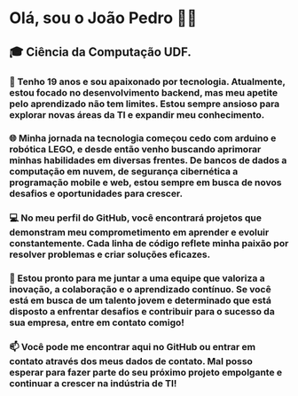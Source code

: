 # Olá, sou o João Pedro 👋🏻

 <h2>🎓 Ciência da Computação UDF.</h2> 

<h3> 👾 Tenho 19 anos e sou apaixonado por tecnologia. Atualmente, estou focado no desenvolvimento backend, mas meu apetite pelo aprendizado não tem limites. Estou sempre ansioso para explorar novas áreas da TI e expandir meu conhecimento. </h3>

<h3> 🌐 Minha jornada na tecnologia começou cedo com arduino e robótica LEGO, e desde então venho buscando aprimorar minhas habilidades em diversas frentes. De bancos de dados a computação em nuvem, de segurança cibernética a programação mobile e web, estou sempre em busca de novos desafios e oportunidades para crescer. </h3>

<h3> 💻 No meu perfil do GitHub, você encontrará projetos que demonstram meu comprometimento em aprender e evoluir constantemente. Cada linha de código reflete minha paixão por resolver problemas e criar soluções eficazes. </h3>

<h3> 🚀 Estou pronto para me juntar a uma equipe que valoriza a inovação, a colaboração e o aprendizado contínuo. Se você está em busca de um talento jovem e determinado que está disposto a enfrentar desafios e contribuir para o sucesso da sua empresa, entre em contato comigo! </h3>

<h3> 📫 Você pode me encontrar aqui no GitHub ou entrar em contato através dos meus dados de contato. Mal posso esperar para fazer parte do seu próximo projeto empolgante e continuar a crescer na indústria de TI! </h3>
